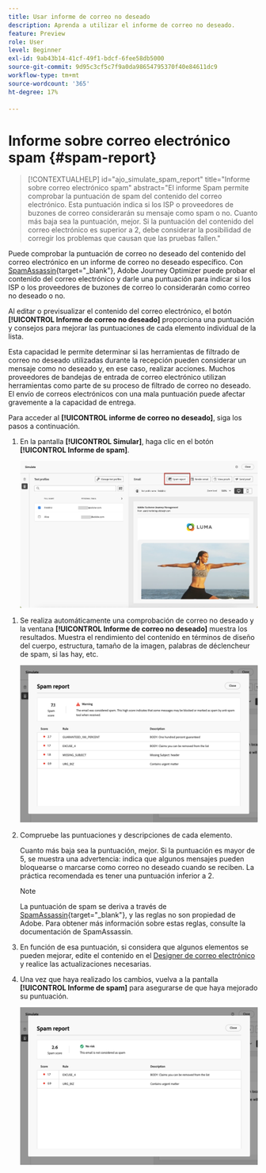 ```yaml
---
title: Usar informe de correo no deseado
description: Aprenda a utilizar el informe de correo no deseado.
feature: Preview
role: User
level: Beginner
exl-id: 9ab43b14-41cf-49f1-bdcf-6fee58db5000
source-git-commit: 9d95c3cf5c7f9a0da98654795370f40e84611dc9
workflow-type: tm+mt
source-wordcount: '365'
ht-degree: 17%

---
```


# Informe sobre correo electrónico spam {#spam-report}

>[!CONTEXTUALHELP]
>id="ajo_simulate_spam_report"
>title="Informe sobre correo electrónico spam"
>abstract="El informe Spam permite comprobar la puntuación de spam del contenido del correo electrónico. Esta puntuación indica si los ISP o proveedores de buzones de correo considerarán su mensaje como spam o no. Cuanto más baja sea la puntuación, mejor. Si la puntuación del contenido del correo electrónico es superior a 2, debe considerar la posibilidad de corregir los problemas que causan que las pruebas fallen."

Puede comprobar la puntuación de correo no deseado del contenido del correo electrónico en un informe de correo no deseado específico. Con [SpamAssassin](https://spamassassin.apache.org/){target="_blank"}, Adobe Journey Optimizer puede probar el contenido del correo electrónico y darle una puntuación para indicar si los ISP o los proveedores de buzones de correo lo considerarán como correo no deseado o no.

Al editar o previsualizar el contenido del correo electrónico, el botón **[!UICONTROL Informe de correo no deseado]** proporciona una puntuación y consejos para mejorar las puntuaciones de cada elemento individual de la lista.

Esta capacidad le permite determinar si las herramientas de filtrado de correo no deseado utilizadas durante la recepción pueden considerar un mensaje como no deseado y, en ese caso, realizar acciones. Muchos proveedores de bandejas de entrada de correo electrónico utilizan herramientas como parte de su proceso de filtrado de correo no deseado. El envío de correos electrónicos con una mala puntuación puede afectar gravemente a la capacidad de entrega.

Para acceder al **[!UICONTROL informe de correo no deseado]**, siga los pasos a continuación.

1. En la pantalla **[!UICONTROL Simular]**, haga clic en el botón **[!UICONTROL Informe de spam]**.

   ![](assets/spam-report-button.png)

<!--
    You can also open the [Email Designer](../email/content-from-scratch.md), click the **[!UICONTROL More]** button and select **[!UICONTROL Check spam score]** from the menu.

    ![](assets/spam-report-check-score.png)
-->

1. Se realiza automáticamente una comprobación de correo no deseado y la ventana **[!UICONTROL Informe de correo no deseado]** muestra los resultados. Muestra el rendimiento del contenido en términos de diseño del cuerpo, estructura, tamaño de la imagen, palabras de déclencheur de spam, si las hay, etc.

   ![](assets/spam-report-high-score.png)

1. Compruebe las puntuaciones y descripciones de cada elemento.

   Cuanto más baja sea la puntuación, mejor. Si la puntuación es mayor de 5, se muestra una advertencia: indica que algunos mensajes pueden bloquearse o marcarse como correo no deseado cuando se reciben. La práctica recomendada es tener una puntuación inferior a 2.

   >[!NOTE]
   >
   >La puntuación de spam se deriva a través de [SpamAssassin](https://spamassassin.apache.org/){target="_blank"}, y las reglas no son propiedad de Adobe. Para obtener más información sobre estas reglas, consulte la documentación de SpamAssassin.
   >

1. En función de esa puntuación, si considera que algunos elementos se pueden mejorar, edite el contenido en el [Designer de correo electrónico](../email/content-from-scratch.md) y realice las actualizaciones necesarias.

1. Una vez que haya realizado los cambios, vuelva a la pantalla **[!UICONTROL Informe de spam]** para asegurarse de que haya mejorado su puntuación.

   ![](assets/spam-report-low-score.png)

<!--You can also check the message's alerts for warnings on potential risk of spam detection. Follow the steps below.

1. Click the **[!UICONTROL Alerts]** button on top right of the screen. [Learn more on email alerts](../email/create-email.md#check-email-alerts)

1. If **[!UICONTROL Spam checker alert]** is displayed, you should check your content for a potential risk of spam using the **[!UICONTROL Spam report]** feature as detailed above.

    ![](assets/spam-report-alert.png)
-->

